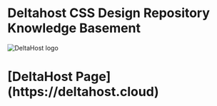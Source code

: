 # Deltahost CSS Design Repository Knowledge Basement
![DeltaHost logo](https://deltahost.cloud/image/deltaimg/logo-gray.png)

<h1>[DeltaHost Page](https://deltahost.cloud)</h1>
